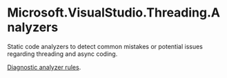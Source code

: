 # Microsoft.VisualStudio.Threading.Analyzers

Static code analyzers to detect common mistakes or potential issues regarding threading and async coding.

[Diagnostic analyzer rules](https://github.com/microsoft/vs-threading/blob/main/doc/analyzers/index.md).
